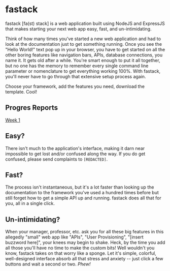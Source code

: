 # fastack
fastack [fa(st) stack] is a web application built using NodeJS and ExpressJS that makes
starting your next web app easy, fast, and un-intimidating. 

Think of how many times you've started a new web application and had to look at the 
documentation just to get something running. Once you see the "Hello World!" text pop
up in your browser, you have to get started on all the other boring features like
navigation bars, APIs, database connections, you name it. It gets old after a while.
You're smart enough to put it all together, but no one has the memory to remember
every single command line parameter or nomenclature to get everything working 100%.
With fastack, you'll never have to go through that extensive setup process again.

Choose your framework, add the features you need, download the template. Cool!

## Progres Reports
[Week 1](https://github.com/argaudreau/fastack/tree/master/progress_reports/week1.txt)

## Easy?
There isn't much to the application's interface, making it darn near impossible to 
get lost and/or confused along the way. If you do get confused, please send complaints
to `[REDACTED]`.

## Fast?
The process isn't instantaneous, but it's a lot faster than looking up the documentation
to the framework you've used a hundred times before but still forget how to get a simple
API up and running. fastack does all that for you, all in a single click.

## Un-intimidating?
When your manager, professor, etc. ask you for all these big features in this allegedly
"small" web app like "APIs", "User Provisioning", "[insert buzzword here]", your
knees may begin to shake. Heck, by the time you add all those you'll have no time to
make the custom bits! Well wouldn't you know, fastack takes on that worry like a sponge.
Let it's simple, colorful, well-designed interface absorb all that stress and anxiety -- 
just click a few buttons and wait a second or two. *Phew!*
